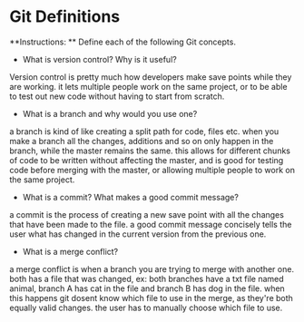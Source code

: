 # Git Definitions

**Instructions: ** Define each of the following Git concepts.

* What is version control?  Why is it useful?

Version control is pretty much how developers make save points while they are working. it lets multiple people work on the same project, or to be able to test out new code without having to start from scratch.
* What is a branch and why would you use one?

a branch is kind of like creating a split path for code, files etc. when you make a branch all the changes, additions and so on only happen in the branch, while the master remains the same. this allows for different chunks of code to be written without affecting the master, and is good for testing code before merging with the master, or allowing multiple people to work on the same project.

* What is a commit? What makes a good commit message?

a commit is the process of creating a new save point with all the changes that have been made to the file. a good commit message concisely tells the user what has changed in the current version from the previous one.

* What is a merge conflict?

a merge conflict is when a branch you are trying to merge with another one. both has a file that was changed, ex: both branches have a txt file named animal, branch A has cat in the file and branch B has dog in the file. when this happens git dosent know which file to use in the merge, as they're both equally valid changes. the user has to manually choose which file to use.